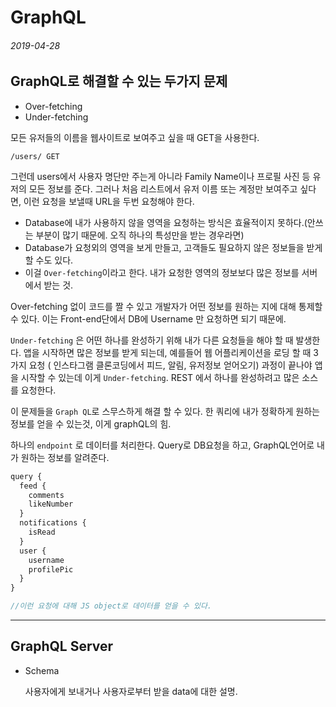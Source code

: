 # GraphQL

###### 2019-04-28

## GraphQL로 해결할 수 있는 두가지 문제

* Over-fetching
* Under-fetching

모든 유저들의 이름을 웹사이트로 보여주고 싶을 때 GET을 사용한다.

`/users/ GET`

그런데 users에서 사용자 명단만 주는게 아니라 Family Name이나 프로필 사진 등 유저의 모든 정보를 준다. 그러나 처음 리스트에서 유저 이름 또는 계정만 보여주고 싶다면, 이런 요청을 보낼때 URL을 두번 요청해야 한다.

* Database에 내가 사용하지 않을 영역을 요청하는 방식은 효율적이지 못하다.(안쓰는 부분이 많기 때문에. 오직 하나의 특성만을 받는 경우라면)
* Database가 요청외의 영역을 보게 만들고, 고객들도 필요하지 않은 정보들을 받게 할 수도 있다.
* 이걸 `Over-fetching`이라고 한다. 내가 요청한 영역의 정보보다 많은 정보를 서버에서 받는 것.

Over-fetching 없이 코드를 짤 수 있고 개발자가 어떤 정보를 원하는 지에 대해 통제할 수 있다. 이는  Front-end단에서 DB에 Username 만 요청하면 되기 때문에.



`Under-fetching` 은 어떤 하나를 완성하기 위해 내가 다른 요청들을 해야 할 때 발생한다. 앱을 시작하면 많은 정보를 받게 되는데, 예를들어 웹 어플리케이션을 로딩 할 때 3가지 요청 ( 인스타그램 클론코딩에서 피드, 알림, 유저정보 얻어오기) 과정이 끝나야 앱을 시작할 수 있는데 이게 `Under-fetching`. REST 에서 하나를 완성하려고 많은 소스를 요청한다.

이 문제들을 `Graph QL`로 스무스하게 해결 할 수 있다. 한 쿼리에 내가 정확하게 원하는 정보를 얻을 수 있는것, 이게 graphQL의 힘.

하나의 `endpoint` 로 데이터를 처리한다. Query로 DB요청을 하고, GraphQL언어로 내가 원하는 정보를 알려준다.

```js
query {
  feed {
    comments
    likeNumber
  }
  notifications {
    isRead
  }
  user {
    username
    profilePic
  }
}

//이런 요청에 대해 JS object로 데이터를 얻을 수 있다.
```

***

## GraphQL Server

* Schema

  사용자에게 보내거나 사용자로부터 받을 data에 대한 설명.